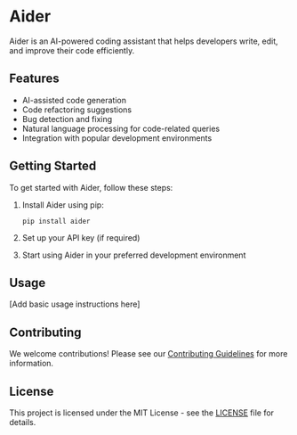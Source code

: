 # Aider

Aider is an AI-powered coding assistant that helps developers write, edit, and improve their code efficiently.

## Features

- AI-assisted code generation
- Code refactoring suggestions
- Bug detection and fixing
- Natural language processing for code-related queries
- Integration with popular development environments

## Getting Started

To get started with Aider, follow these steps:

1. Install Aider using pip:
   ```
   pip install aider
   ```

2. Set up your API key (if required)
3. Start using Aider in your preferred development environment

## Usage

[Add basic usage instructions here]

## Contributing

We welcome contributions! Please see our [Contributing Guidelines](CONTRIBUTING.md) for more information.

## License

This project is licensed under the MIT License - see the [LICENSE](LICENSE) file for details.
